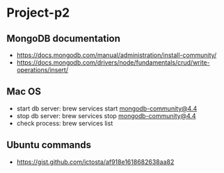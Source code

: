 # Project-p2

## MongoDB documentation

- https://docs.mongodb.com/manual/administration/install-community/
- https://docs.mongodb.com/drivers/node/fundamentals/crud/write-operations/insert/

## Mac OS

- start db server: brew services start mongodb-community@4.4
- stop db server: brew services stop mongodb-community@4.4
- check process: brew services list

## Ubuntu commands

- https://gist.github.com/jctosta/af918e1618682638aa82